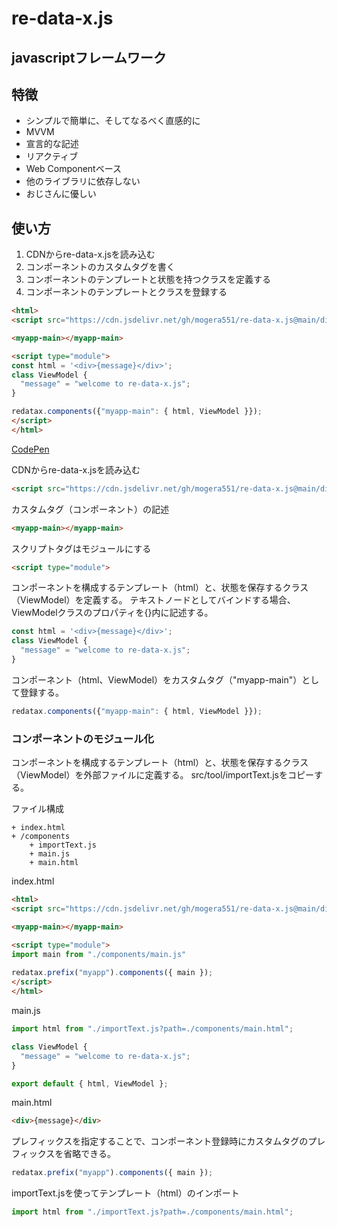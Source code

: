 # re-data-x.js
## javascriptフレームワーク
## 特徴
* シンプルで簡単に、そしてなるべく直感的に
* MVVM
* 宣言的な記述
* リアクティブ
* Web Componentベース
* 他のライブラリに依存しない
* おじさんに優しい

## 使い方
1. CDNからre-data-x.jsを読み込む
2. コンポーネントのカスタムタグを書く
3. コンポーネントのテンプレートと状態を持つクラスを定義する
4. コンポーネントのテンプレートとクラスを登録する

```html
<html>
<script src="https://cdn.jsdelivr.net/gh/mogera551/re-data-x.js@main/dist/re-data-x.min.js"></script>

<myapp-main></myapp-main>

<script type="module">
const html = '<div>{message}</div>';
class ViewModel {
  "message" = "welcome to re-data-x.js";
}

redatax.components({"myapp-main": { html, ViewModel }});
</script>
</html>
```
[CodePen](https://codepen.io/mogera551/pen/OJEwOGr)

CDNからre-data-x.jsを読み込む

```html
<script src="https://cdn.jsdelivr.net/gh/mogera551/re-data-x.js@main/dist/re-data-x.min.js"></script>
```

カスタムタグ（コンポーネント）の記述

```html
<myapp-main></myapp-main>
```

スクリプトタグはモジュールにする

```html
<script type="module">
```

コンポーネントを構成するテンプレート（html）と、状態を保存するクラス（ViewModel）を定義する。
テキストノードとしてバインドする場合、ViewModelクラスのプロパティを{}内に記述する。

```js
const html = '<div>{message}</div>';
class ViewModel {
  "message" = "welcome to re-data-x.js";
}
```

コンポーネント（html、ViewModel）をカスタムタグ（"myapp-main"）として登録する。

```js
redatax.components({"myapp-main": { html, ViewModel }});
```

### コンポーネントのモジュール化
コンポーネントを構成するテンプレート（html）と、状態を保存するクラス（ViewModel）を外部ファイルに定義する。
src/tool/importText.jsをコピーする。

ファイル構成
```
+ index.html
+ /components
    + importText.js
    + main.js
    + main.html
```

index.html
```html
<html>
<script src="https://cdn.jsdelivr.net/gh/mogera551/re-data-x.js@main/dist/re-data-x.min.js"></script>

<myapp-main></myapp-main>

<script type="module">
import main from "./components/main.js"
  
redatax.prefix("myapp").components({ main });
</script>
</html>
```

main.js
```js
import html from "./importText.js?path=./components/main.html";

class ViewModel {
  "message" = "welcome to re-data-x.js";
}

export default { html, ViewModel };
```

main.html
```html
<div>{message}</div>
```

プレフィックスを指定することで、コンポーネント登録時にカスタムタグのプレフィックスを省略できる。

```js
redatax.prefix("myapp").components({ main });
```

importText.jsを使ってテンプレート（html）のインポート

```js
import html from "./importText.js?path=./components/main.html";
```


